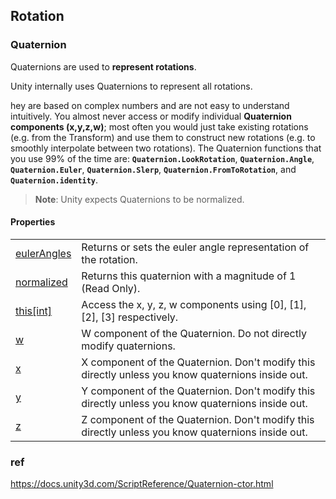 ## Rotation

### Quaternion
Quaternions are used to **represent rotations**. 

Unity internally uses Quaternions to represent all rotations.

hey are based on complex numbers and are not easy to understand intuitively. 
You almost never access or modify individual **Quaternion components (x,y,z,w)**; 
most often you would just take existing rotations (e.g. from the Transform) and use them to construct new rotations (e.g. to smoothly interpolate between two rotations). 
The Quaternion functions that you use 99% of the time are: **`Quaternion.LookRotation`**, **`Quaternion.Angle`**, **`Quaternion.Euler`**, 
**`Quaternion.Slerp`**, **`Quaternion.FromToRotation`**, and **`Quaternion.identity`**.

> **Note**: Unity expects Quaternions to be normalized.



#### Properties

<table class="list"><tbody><tr><td class="lbl"><a href="https://docs.unity3d.com/ScriptReference/Quaternion.htmlQuaternion-eulerAngles.html">eulerAngles</a></td><td class="desc">Returns or sets the euler angle representation of the rotation.</td></tr><tr><td class="lbl"><a href="https://docs.unity3d.com/ScriptReference/Quaternion.htmlQuaternion-normalized.html">normalized</a></td><td class="desc">Returns this quaternion with a magnitude of 1 (Read Only).</td></tr><tr><td class="lbl"><a href="https://docs.unity3d.com/ScriptReference/Quaternion.htmlQuaternion.Index_operator.html">this[int]</a></td><td class="desc">Access the x, y, z, w components using [0], [1], [2], [3] respectively.</td></tr><tr><td class="lbl"><a href="https://docs.unity3d.com/ScriptReference/Quaternion.htmlQuaternion-w.html">w</a></td><td class="desc">W component of the Quaternion. Do not directly modify quaternions.</td></tr><tr><td class="lbl"><a href="https://docs.unity3d.com/ScriptReference/Quaternion.htmlQuaternion-x.html">x</a></td><td class="desc">X component of the Quaternion. Don't modify this directly unless you know quaternions inside out.</td></tr><tr><td class="lbl"><a href="https://docs.unity3d.com/ScriptReference/Quaternion.htmlQuaternion-y.html">y</a></td><td class="desc">Y component of the Quaternion. Don't modify this directly unless you know quaternions inside out.</td></tr><tr><td class="lbl"><a href="https://docs.unity3d.com/ScriptReference/Quaternion.htmlQuaternion-z.html">z</a></td><td class="desc">Z component of the Quaternion. Don't modify this directly unless you know quaternions inside out.</td></tr></tbody></table>

### ref
https://docs.unity3d.com/ScriptReference/Quaternion-ctor.html
